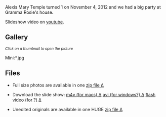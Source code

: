 <div id="wikitext">

Alexis Mary Temple turned 1 on November 4, 2012 and we had a big party
at Gramma Rosie's house.

Slideshow video on [youtube](http://youtu.be/8DZ1MaxklZs).

<div class="vspace">

</div>

Gallery
-------

*<span style="font-size:83%">Click on a thumbnail to open the
picture</span>*

Mini:\*.jpg

<div class="vspace">

</div>

Files
-----

-   Full size photos are available in one [zip
    file](http://wiki.tamouse.org?n=Gallery.2012-11-04-AlexisFirstBirthdayParty?action=upload&upname=AlexisFirstBirthdayPhotos.zip)[ Δ](http://wiki.tamouse.org?n=Gallery.2012-11-04-AlexisFirstBirthdayParty?action=upload&upname=AlexisFirstBirthdayPhotos.zip)
    <div class="vspace">

    </div>

-   Download the slide show: [m4v (for
    macs)](http://wiki.tamouse.org?n=Gallery.2012-11-04-AlexisFirstBirthdayParty?action=upload&upname=AlexisFirstBirthdaySlideShow.m4v)[ Δ](http://wiki.tamouse.org?n=Gallery.2012-11-04-AlexisFirstBirthdayParty?action=upload&upname=AlexisFirstBirthdaySlideShow.m4v)
    [avi (for
    windows?)](http://wiki.tamouse.org?n=Gallery.2012-11-04-AlexisFirstBirthdayParty?action=upload&upname=AlexisFirstBirthdaySlideShow.avi)[ Δ](http://wiki.tamouse.org?n=Gallery.2012-11-04-AlexisFirstBirthdayParty?action=upload&upname=AlexisFirstBirthdaySlideShow.avi)
    [flash video (for
    ?)](http://wiki.tamouse.org?n=Gallery.2012-11-04-AlexisFirstBirthdayParty?action=upload&upname=AlexisFirstBirthdaySlideShow.flv)[ Δ](http://wiki.tamouse.org?n=Gallery.2012-11-04-AlexisFirstBirthdayParty?action=upload&upname=AlexisFirstBirthdaySlideShow.flv)
    <div class="vspace">

    </div>

-   Unedited originals are available in one HUGE [zip
    file](http://wiki.tamouse.org?n=Gallery.2012-11-04-AlexisFirstBirthdayParty?action=upload&upname=originals.zip)[ Δ](http://wiki.tamouse.org?n=Gallery.2012-11-04-AlexisFirstBirthdayParty?action=upload&upname=originals.zip)

<div class="vspace">

</div>

<div style="display: none;">

Summary:Pictures and Slide show from Alexis first birthday party
Parent:Gallery(.<span
class="wikiword">[HomePage](http://wiki.tamouse.org?n=Gallery.HomePage?action=print)</span>)
<span
class="wikiword">[IncludeMe](http://wiki.tamouse.org?n=Gallery.IncludeMe?action=edit)[?](http://wiki.tamouse.org?n=Gallery.IncludeMe?action=edit)</span>:[Gallery](http://wiki.tamouse.org?n=Gallery.HomePage?action=print)
Categories:[Albums](http://wiki.tamouse.org?n=Category.Albums) Tags:
birthday, party, alexis, family

</div>

</div>
